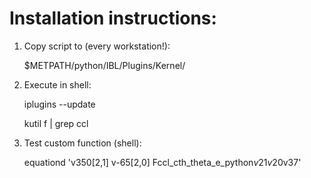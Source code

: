 # Installation instructions:

1. Copy script to (every workstation!):

   $METPATH/python/IBL/Plugins/Kernel/

3. Execute in shell:

   iplugins --update

   kutil f | grep ccl

4. Test custom function (shell):

   equationd 'v350[2,1] v-65[2,0] Fccl_cth_theta_e_python$v21v20$v37'
